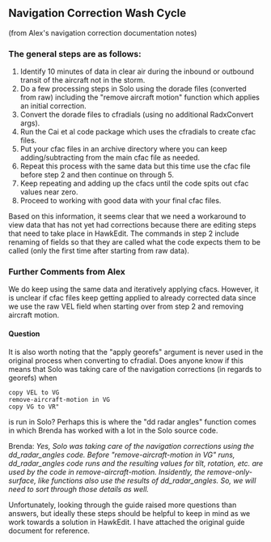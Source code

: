 ## Navigation Correction Wash Cycle
(from Alex's navigation correction documentation notes)

### The general steps are as follows:
1. Identify 10 minutes of data in clear air during the inbound or outbound transit of the aircraft not in the storm.
2. Do a few processing steps in Solo using the dorade files (converted from raw) including the "remove aircraft motion" function which applies an initial correction.
3. Convert the dorade files to cfradials (using no additional RadxConvert args).
4. Run the Cai et al code package which uses the cfradials to create cfac files.
5. Put your cfac files in an archive directory where you can keep adding/subtracting from the main cfac file as needed.
6. Repeat this process with the same data but this time use the cfac file before step 2 and then continue on through 5.
7. Keep repeating and adding up the cfacs until the code spits out cfac values near zero.
8. Proceed to working with good data with your final cfac files.

Based on this information, it seems clear that we need a workaround to view data that has not yet had corrections because there are editing steps 
that need to take place in HawkEdit. The commands in step 2 include renaming of fields so that they are called what the code expects them to be called 
(only the first time after starting from raw data). 

### Further Comments from Alex
We do keep using the same data and iteratively applying cfacs. 
However, it is unclear if cfac files keep getting applied to already corrected data since we use the raw VEL field when starting over 
from step 2 and removing aircraft motion. 

#### Question
It is also worth noting that the "apply georefs" argument is never used in the original process when converting to cfradial.
Does anyone know if this means that Solo was taking care of the navigation corrections (in regards to georefs) when
``` 
copy VEL to VG 
remove-aircraft-motion in VG 
copy VG to VR" 
```
is run in Solo? 
Perhaps this is where the "dd radar angles" function comes in which Brenda has worked with a lot in the Solo source code. 

Brenda: 
*Yes, Solo was taking care of the navigation corrections using the dd_radar_angles code.  Before "remove-aircraft-motion in VG" runs, dd_radar_angles code runs and the resulting values for tilt, rotation, etc. are used by the code in remove-aircraft-motion.  Insidently, the remove-only-surface, like functions also use the results of dd_radar_angles.  So, we will need to sort through those details as well.*

Unfortunately, looking through the guide raised more questions than answers, 
but ideally these steps should be helpful to keep in mind as we work towards a solution in HawkEdit. 
I have attached the original guide document for reference.
